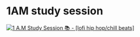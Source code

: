 # 1AM study session

[![1 A.M Study Session :books: - [lofi hip hop/chill beats]](https://img.youtube.com/vi/lTRiuFIWV54/0.jpg)](https://youtu.be/lTRiuFIWV54)
